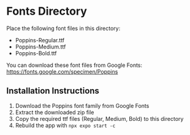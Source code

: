 # Fonts Directory

Place the following font files in this directory:

- Poppins-Regular.ttf
- Poppins-Medium.ttf
- Poppins-Bold.ttf

You can download these font files from Google Fonts:
https://fonts.google.com/specimen/Poppins

## Installation Instructions

1. Download the Poppins font family from Google Fonts
2. Extract the downloaded zip file
3. Copy the required ttf files (Regular, Medium, Bold) to this directory
4. Rebuild the app with `npx expo start -c`
